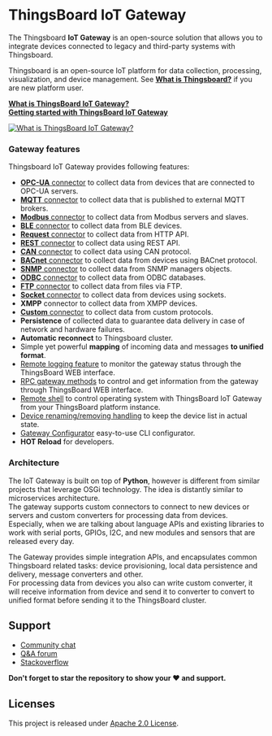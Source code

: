 # ThingsBoard IoT Gateway  

The Thingsboard **IoT Gateway** is an open-source solution that allows you to integrate devices connected to legacy and third-party systems with Thingsboard.  

Thingsboard is an open-source IoT platform for data collection, processing, visualization, and device management. See [**What is Thingsboard?**](https://thingsboard.io/docs/getting-started-guides/what-is-thingsboard/) if you are new platform user.  

[**What is ThingsBoard IoT Gateway?**](https://thingsboard.io/docs/iot-gateway/what-is-iot-gateway/)  
[**Getting started with ThingsBoard IoT Gateway**](https://thingsboard.io/docs/iot-gateway/getting-started/)

[![**What is ThingsBoard IoT Gateway?**](https://thingsboard.io/images/gateway/python-gateway-animd-ff.svg)](https://thingsboard.io/docs/iot-gateway/what-is-iot-gateway/)

### Gateway features

Thingsboard IoT Gateway provides following features:  

 - [**OPC-UA** connector](https://thingsboard.io/docs/iot-gateway/config/opc-ua/) to collect data from devices that are connected to OPC-UA servers.
 - [**MQTT** connector](https://thingsboard.io/docs/iot-gateway/config/mqtt/) to collect data that is published to external MQTT brokers. 
 - [**Modbus** connector](https://thingsboard.io/docs/iot-gateway/config/modbus/) to collect data from Modbus servers and slaves.
 - [**BLE** connector](https://thingsboard.io/docs/iot-gateway/config/ble/) to collect data from BLE devices.
 - [**Request** connector](https://thingsboard.io/docs/iot-gateway/config/request/) to collect data from HTTP API.
 - [**REST** connector](https://thingsboard.io/docs/iot-gateway/config/rest/) to collect data using REST API.
 - [**CAN** connector](https://thingsboard.io/docs/iot-gateway/config/can/) to collect data using CAN protocol.
 - [**BACnet** connector](https://thingsboard.io/docs/iot-gateway/config/bacnet/) to collect data from devices using BACnet protocol.
 - [**SNMP** connector](https://thingsboard.io/docs/iot-gateway/config/snmp/) to collect data from SNMP managers objects.
 - [**ODBC** connector](https://thingsboard.io/docs/iot-gateway/config/odbc/) to collect data from ODBC databases.
 - [**FTP** connector](https://thingsboard.io/docs/iot-gateway/config/ftp/) to collect data from files via FTP.
 - [**Socket** connector](https://thingsboard.io/docs/iot-gateway/config/socket/) to collect data from devices using sockets.
 - **XMPP** connector to collect data from XMPP devices.
 - [**Custom** connector](https://thingsboard.io/docs/iot-gateway/custom/) to collect data from custom protocols.
 - **Persistence** of collected data to guarantee data delivery in case of network and hardware failures.
 - **Automatic reconnect** to Thingsboard cluster.
 - Simple yet powerful **mapping** of incoming data and messages **to unified format**.
 - [Remote logging feature](https://thingsboard.io/docs/iot-gateway/guides/how-to-enable-remote-logging/) to monitor the gateway status through the ThingsBoard WEB interface.
 - [RPC gateway methods](https://thingsboard.io/docs/iot-gateway/guides/how-to-use-gateway-rpc-methods/) to control and get information from the gateway through ThingsBoard WEB interface.
 - [Remote shell](https://thingsboard.io/docs/iot-gateway/guides/how-to-enable-remote-shell/) to control operating system with ThingsBoard IoT Gateway from your ThingsBoard platform instance.
 - [Device renaming/removing handling](https://thingsboard.io/docs/iot-gateway/how-device-removing-renaming-works/) to keep the device list in actual state.
 - [Gateway Configurator](https://thingsboard.io/docs/iot-gateway/guides/how-to-configure-gateway-using-configurator/) easy-to-use CLI configurator.
 - **HOT Reload** for developers.
  
### Architecture  

The IoT Gateway is built on top of **Python**, however is different from similar projects that leverage OSGi technology.
The idea is distantly similar to microservices architecture.  
The gateway supports custom connectors to connect to new devices or servers and custom converters for processing data from devices.  
Especially, when we are talking about language APIs and existing libraries to work with serial ports, GPIOs, I2C, and new modules and sensors that are released every day.  

The Gateway provides simple integration APIs, and encapsulates common Thingsboard related tasks: device provisioning, local data persistence and delivery, message converters and other.  
For processing data from devices you also can write custom converter, it will receive information from device and send it to converter to convert to unified format before sending it to the ThingsBoard cluster.  

## Support

 - [Community chat](https://gitter.im/thingsboard/chat)
 - [Q&A forum](https://groups.google.com/forum/#!forum/thingsboard)
 - [Stackoverflow](http://stackoverflow.com/questions/tagged/thingsboard)
 
**Don't forget to star the repository to show your ❤️ and support.**

## Licenses

This project is released under [Apache 2.0 License](./LICENSE).
